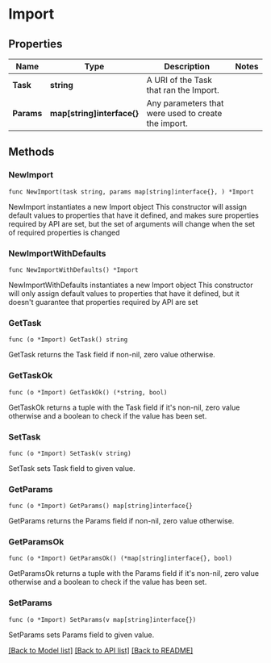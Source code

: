 # Import

## Properties

Name | Type | Description | Notes
------------ | ------------- | ------------- | -------------
**Task** | **string** | A URI of the Task that ran the Import. | 
**Params** | **map[string]interface{}** | Any parameters that were used to create the import. | 

## Methods

### NewImport

`func NewImport(task string, params map[string]interface{}, ) *Import`

NewImport instantiates a new Import object
This constructor will assign default values to properties that have it defined,
and makes sure properties required by API are set, but the set of arguments
will change when the set of required properties is changed

### NewImportWithDefaults

`func NewImportWithDefaults() *Import`

NewImportWithDefaults instantiates a new Import object
This constructor will only assign default values to properties that have it defined,
but it doesn't guarantee that properties required by API are set

### GetTask

`func (o *Import) GetTask() string`

GetTask returns the Task field if non-nil, zero value otherwise.

### GetTaskOk

`func (o *Import) GetTaskOk() (*string, bool)`

GetTaskOk returns a tuple with the Task field if it's non-nil, zero value otherwise
and a boolean to check if the value has been set.

### SetTask

`func (o *Import) SetTask(v string)`

SetTask sets Task field to given value.


### GetParams

`func (o *Import) GetParams() map[string]interface{}`

GetParams returns the Params field if non-nil, zero value otherwise.

### GetParamsOk

`func (o *Import) GetParamsOk() (*map[string]interface{}, bool)`

GetParamsOk returns a tuple with the Params field if it's non-nil, zero value otherwise
and a boolean to check if the value has been set.

### SetParams

`func (o *Import) SetParams(v map[string]interface{})`

SetParams sets Params field to given value.



[[Back to Model list]](../README.md#documentation-for-models) [[Back to API list]](../README.md#documentation-for-api-endpoints) [[Back to README]](../README.md)


